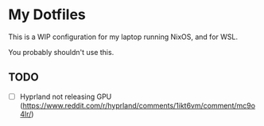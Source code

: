 # My Dotfiles

This is a WIP configuration for my laptop running NixOS, and for WSL.

You probably shouldn't use this.

## TODO

- [ ] Hyprland not releasing GPU (https://www.reddit.com/r/hyprland/comments/1ikt6vm/comment/mc9o4lr/)
